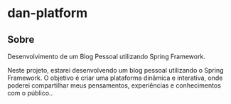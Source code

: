 # dan-platform

## Sobre
Desenvolvimento de um Blog Pessoal utilizando Spring Framework.

Neste projeto, estarei desenvolvendo um blog pessoal utilizando o Spring Framework. O objetivo é criar uma plataforma dinâmica e interativa, onde poderei compartilhar meus pensamentos, experiências e conhecimentos com o público..